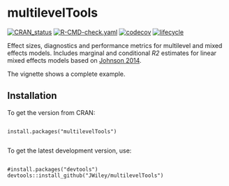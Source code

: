 multilevelTools
===============

<!-- badges: start -->
[![CRAN_status](https://www.r-pkg.org/badges/version/multilevelTools)](https://cran.r-project.org/package=multilevelTools)
[![R-CMD-check.yaml](https://github.com/JWiley/multilevelTools/actions/workflows/check-standard.yaml/badge.svg)](https://github.com/JWiley/multilevelTools/actions/workflows/check-standard.yaml)
[![codecov](https://codecov.io/gh/JWiley/multilevelTools/graph/badge.svg?token=HK1Ns92mfB)](https://app.codecov.io/gh/JWiley/multilevelTools)
[![lifecycle](https://img.shields.io/badge/lifecycle-stable-brightgreen.svg)](https://lifecycle.r-lib.org/articles/stages.html#stable)
<!-- badges: end -->

Effect sizes, diagnostics and performance metrics for
multilevel and mixed effects models.
Includes marginal and conditional *R2* estimates for linear mixed
effects models based on 
[Johnson 2014](https://dx.doi.org/10.1111/2041-210X.12225).

The vignette shows a complete example.
  
Installation
------------

To get the version from CRAN:

```

install.packages("multilevelTools")


``` 

To get the latest development version, use:

```

#install.packages("devtools")
devtools::install_github("JWiley/multilevelTools")

```

